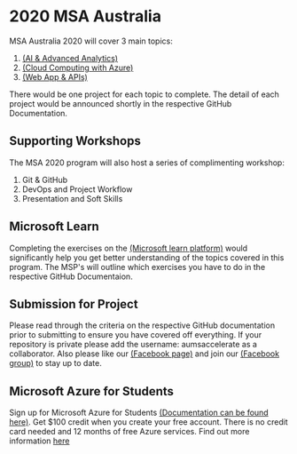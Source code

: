 # 2020 MSA Australia

MSA Australia 2020 will cover 3 main topics: 
1) [(AI & Advanced Analytics)](https://github.com/AUMSA/2020-MSA-content/tree/master/AI%20%26%20Advanced%20Analytics)
2) [(Cloud Computing with Azure)](https://github.com/AUMSA/2020-MSA-content/tree/master/Cloud%20Computing%20with%20Azure)
3) [(Web App & APIs)](https://github.com/AUMSA/2020-MSA-content/tree/master/Web%20App%20%26%20APIs)
  
There would be one project for each topic to complete. The detail of each project would be announced shortly in the respective GitHub Documentation.

## Supporting Workshops
The MSA 2020 program will also host a series of complimenting workshop:
1) Git & GitHub
2) DevOps and Project Workflow
3) Presentation and Soft Skills

## Microsoft Learn
Completing the exercises on the [(Microsoft learn platform)](https://docs.microsoft.com/en-us/learn/) would significantly help you get better understanding of the topics covered in this program.
The MSP's will outline which exercises you have to do in the respective GitHub Documentaion.

## Submission for Project
Please read through the criteria on the respective GitHub documentation prior to submitting to ensure you have covered off everything. If your repository is private please add the username: aumsaccelerate as a collaborator.
Also please like our [(Facebook page)](https://www.facebook.com/msaaussie/) and join our [(Facebook group)](https://www.facebook.com/groups/235821840767124/) to stay up to date.

## Microsoft Azure for Students
Sign up for Microsoft Azure for Students [(Documentation can be found here)](https://github.com/AUMSA/2020-Phase-1/tree/master/Azure%20For%20Students). Get $100 credit when you create your free account. There is no credit card needed and 12 months of free Azure services. Find out more information [here](https://azure.microsoft.com/en-us/free/students/)

